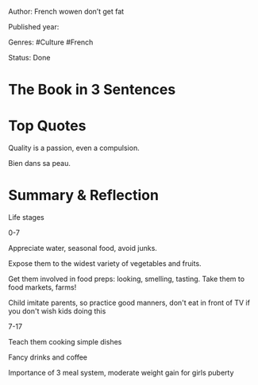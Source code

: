 Author: French wowen don’t get fat

Published year:

Genres: #Culture #French 

Status: Done


# The Book in 3 Sentences


# Top Quotes

Quality is a passion, even a compulsion.

Bien dans sa peau.
# Summary & Reflection

Life stages

0-7

Appreciate water, seasonal food, avoid junks.

Expose them to the widest variety of vegetables and fruits.

Get them involved in food preps: looking, smelling, tasting. Take them to food markets, farms!

Child imitate parents, so practice good manners, don't eat in front of TV if you don't wish kids doing this

7-17

Teach them cooking simple dishes

Fancy drinks and coffee

Importance of 3 meal system, moderate weight gain for girls puberty